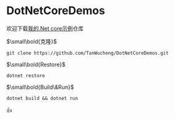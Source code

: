 # DotNetCoreDemos

欢迎下载[我的.Net core示例](https://github.com/TanWucheng/DotNetCoreDemos)仓库

$\small\bold{克隆}$

```shell
git clone https://github.com/TanWucheng/DotNetCoreDemos.git
```

$\small\bold{Restore}$

```shell
dotnet restore
```

$\small\bold{Build\&Run}$

```shell
dotnet build && dotnet run
```

:thumbsup: